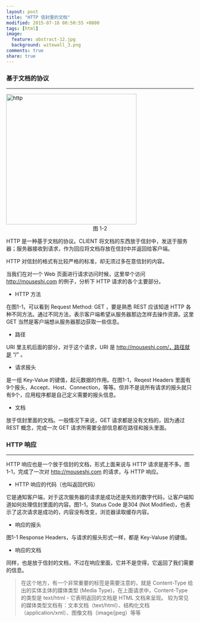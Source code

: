 ```yaml
---
layout: post
title: "HTTP 信封里的文档"
modified: 2015-07-16 00:50:55 +0800
tags: [html]
image:
  feature: abstract-12.jpg
  background: witewall_3.png
comments: true
share: true
---
```


### 基于文档的协议
----
<div class="pull-right">
  <img src="{{ site.url }}/images/http/http_content.jpeg" alt="http" width="350px">
  <center>
    图 1-2
  </center>
</div>

HTTP 是一种基于文档的协议。CLIENT 将文档的东西放于信封中，发送于服务器；服务器接收到请求，作为回应将文档存放在信封中并返回给客户端。

HTTP 对信封的格式有比较严格的标准，却无须过多在意信封的内容。

当我们在对一个 Web 页面进行请求访问时候，这里举个访问 http://mouseshi.com 的例子，分析下 HTTP 请求的各个主要部分。

* HTTP 方法

在图1-1，可以看到 Request Method: GET ，要是熟悉 REST 应该知道 HTTP 各种不同方法。通过不同方法，表示客户端希望从服务器那边怎样去操作资源。这里 GET 当然是客户端想从服务器那边获取一些信息。

* 路径

URI 里主机后面的部分，对于这个请求，URI 是 http://mouseshi.com/，路径就是 “/” 。

* 请求报头

是一组 Key-Value 的键值，起元数据的作用。在图1-1，Reqest Headers 里面有9个报头，Accept、Host、Connection，等等。但并不是说所有请求的报头就只有9个，应用程序都是自己定义需要的报头信息。

* 文档

放于信封里面的文档。一般情况下来说，GET 请求都是没有文档的，因为通过 REST 概念，完成一次 GET 请求所需要全部信息都在路径和报头里面。

### HTTP 响应
----

HTTP 响应也是一个放于信封的文档，形式上面来说与 HTTP 请求是差不多。图1-1，完成了一次对 http://mouseshi.com 的请求，与 HTTP 响应。

* HTTP 响应的代码（也叫返回代码）

它是通知客户端，对于这次服务器的请求是成功还是失败的数字代码，让客户端知道如何处理信封里面的内容。图1-1，Status Code 是304 (Not Modified)，也表示了这次请求是成功的，内容没有改变，浏览器读取缓存内容。

* 响应的报头

图1-1 Response Headers，与请求的报头形式一样，都是 Key-Valuse 的键值。

* 响应的文档

同样，也是放于信封的文档，不过在响应里面，它并不是空得，它返回了我们需要的信息。

 > 在这个地方，有一个非常重要的标签是需要注意的，就是 Content-Type 给出的实体主体的媒体类型 (Media Type)，在上面请求中，Content-Type 的类型是 text/html - 它表明返回的文档是 HTML 文档来呈现。
  较为常见的媒体类型文档有：文本文档（text/html）、结构化文档（application/xml）、图像文档（image/jpeg）等等
